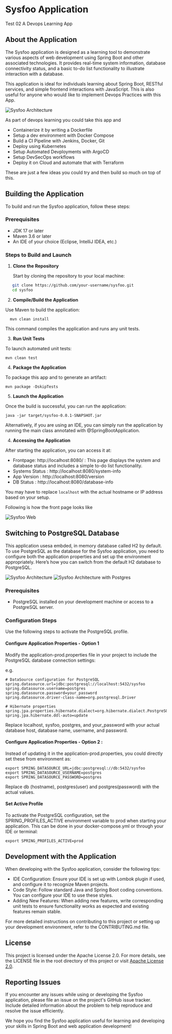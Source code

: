 # Sysfoo Application

Test 02
A Devops Learning App

## About the Application

The Sysfoo application is designed as a learning tool to demonstrate various aspects of web development using Spring Boot and other associated technologies. It provides real-time system information, database connectivity status, and a basic to-do list functionality to illustrate interaction with a database.

This application is ideal for individuals learning about Spring Boot, RESTful services, and simple frontend interactions with JavaScript. This is also useful for anyone who would like to implement Devops Practices with this App.

![Sysfoo Architecture](./docs/h2.jpg)

As part of devops learning you could take this app and

- Containerize it by writing a Dockerfile
- Setup a dev environment with Docker Compose
- Build a CI Pipeline with Jenkins, Docker, Git
- Deploy using Kubernetes
- Setup Automated Devployments with ArgoCD
- Setup DevSecOps workflows
- Deploy it on Cloud and automate that with Terraform

These are just a few ideas you could try and then build so much on top of this.

## Building the Application

To build and run the Sysfoo application, follow these steps:

### Prerequisites

- JDK 17 or later
- Maven 3.6 or later
- An IDE of your choice (Eclipse, IntelliJ IDEA, etc.)

### Steps to Build and Launch

1. **Clone the Repository**

   Start by cloning the repository to your local machine:

```bash
   git clone https://github.com/your-username/sysfoo.git
   cd sysfoo
```

2. **Compile/Build the Application**

Use Maven to build the application:

```
  mvn clean install
```

This command compiles the application and runs any unit tests.

3. **Run Unit Tests**

To launch automated unit tests:

```
mvn clean test
```

4. **Package the Application**

To package this app and to generate an artifact:

```
mvn package -DskipTests
```

5. **Launch the Application**

Once the build is successful, you can run the application:

```
java -jar target/sysfoo-0.0.1-SNAPSHOT.jar

```

Alternatively, if you are using an IDE, you can simply run the application by running the main class annotated with @SpringBootApplication.

4. **Accessing the Application**

After starting the application, you can access it at:

- Frontpage: http://localhost:8080/ : This page displays the system and database status and includes a simple to-do list functionality.
- Systems Status : http://localhost:8080/system-info
- App Version : http://localhost:8080/version
- DB Status : http://localhost:8080/database-info

You may have to replace `localhost` with the actual hostname or IP address based on your setup.

Following is how the front page looks like

![Sysfoo Web](./docs/sysfoo-web.png)

## Switching to PostgreSQL Database

This application usesa embded, in memory database called H2 by default. To use PostgreSQL as the database for the Sysfoo application, you need to configure both the application properties and set up the environment appropriately. Here’s how you can switch from the default H2 database to PostgreSQL.

![Sysfoo Architecture](./docs/not_h2.jpg)
![Sysfoo Architecture with Postgres](./docs/postgres.jpg)

### Prerequisites

- PostgreSQL installed on your development machine or access to a PostgreSQL server.

### Configuration Steps

Use the following steps to activate the PostgreSQL profile.

#### Configure Application Properties - Option 1

Modify the application-prod.properties file in your project to include the PostgreSQL database connection settings:

e.g.

```
# DataSource configuration for PostgreSQL
spring.datasource.url=jdbc:postgresql://localhost:5432/sysfoo
spring.datasource.username=postgres
spring.datasource.password=your_password
spring.datasource.driver-class-name=org.postgresql.Driver

# Hibernate properties
spring.jpa.properties.hibernate.dialect=org.hibernate.dialect.PostgreSQLDialect
spring.jpa.hibernate.ddl-auto=update

```

Replace localhost, sysfoo, postgres, and your_password with your actual database host, database name, username, and password.

#### Configure Application Properties - Option 2 :

Instead of updating it in the application-prod.properties, you could directly set these from environment as:

```
export SPRING_DATASOURCE_URL=jdbc:postgresql://db:5432/sysfoo
export SPRING_DATASOURCE_USERNAME=postgres
export SPRING_DATASOURCE_PASSWORD=postgres
```

Replace db (hostname), postgres(user) and postgres(password) with the actual values.

#### Set Active Profile

To activate the PostgreSQL configuration, set the SPRING_PROFILES_ACTIVE environment variable to prod when starting your application. This can be done in your docker-compose.yml or through your IDE or terminal:

```
export SPRING_PROFILES_ACTIVE=prod
```

## Development with the Application

When developing with the Sysfoo application, consider the following tips:

- IDE Configuration: Ensure your IDE is set up with Lombok plugin if used, and configure it to recognize Maven projects.
- Code Style: Follow standard Java and Spring Boot coding conventions. You can configure your IDE to use these styles.
- Adding New Features: When adding new features, write corresponding unit tests to ensure functionality works as expected and existing features remain stable.

For more detailed instructions on contributing to this project or setting up your development environment, refer to the CONTRIBUTING.md file.

## License

This project is licensed under the Apache License 2.0. For more details, see the LICENSE file in the root directory of this project or visit [Apache License 2.0](https://www.apache.org/licenses/LICENSE-2.0).

## Reporting Issues

If you encounter any issues while using or developing the Sysfoo application, please file an issue on the project's GitHub issue tracker. Include detailed information about the problem to help reproduce and resolve the issue efficiently.

We hope you find the Sysfoo application useful for learning and developing your skills in Spring Boot and web application development!
